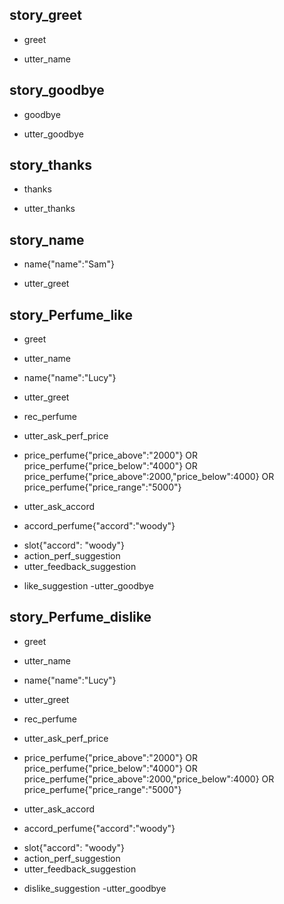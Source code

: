 ## story_greet <!--- The name of the story. It is not mandatory, but useful for debugging. --> 
* greet <!--- User input expressed as intent. In this case it represents users message 'Hello'. --> 
 - utter_name <!--- The response of the chatbot expressed as an action. In this case it represents chatbot's response 'Hello, how can I help?' --> 
 
## story_goodbye
* goodbye
 - utter_goodbye

## story_thanks
* thanks
 - utter_thanks
 
## story_name
* name{"name":"Sam"}
 - utter_greet
 
## story_Perfume_like
* greet
 - utter_name
* name{"name":"Lucy"} <!--- User response with an entity. In this case it represents user message 'My name is Lucy.' --> 
 - utter_greet
* rec_perfume
 - utter_ask_perf_price
* price_perfume{"price_above":"2000"} OR price_perfume{"price_below":"4000"} OR price_perfume{"price_above":2000,"price_below":4000} OR price_perfume{"price_range":"5000"}
 - utter_ask_accord
* accord_perfume{"accord":"woody"}
 - slot{"accord": "woody"}
 - action_perf_suggestion
 - utter_feedback_suggestion
* like_suggestion
 -utter_goodbye


## story_Perfume_dislike
* greet
 - utter_name
* name{"name":"Lucy"} <!--- User response with an entity. In this case it represents user message 'My name is Lucy.' --> 
 - utter_greet
* rec_perfume
 - utter_ask_perf_price
* price_perfume{"price_above":"2000"} OR price_perfume{"price_below":"4000"} OR price_perfume{"price_above":2000,"price_below":4000} OR price_perfume{"price_range":"5000"}
 - utter_ask_accord
* accord_perfume{"accord":"woody"}
 - slot{"accord": "woody"}
 - action_perf_suggestion
 - utter_feedback_suggestion
* dislike_suggestion
 -utter_goodbye



